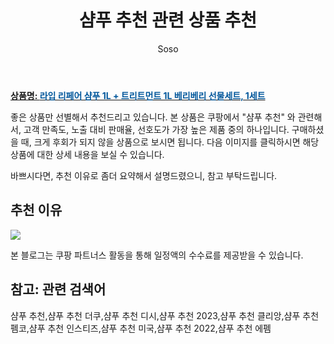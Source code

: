﻿---
layout: post
title:  "샴푸 추천 관련 상품 추천"
author: Soso
categories: [ 디지털/가전]
tags: [샴푸 추천,샴푸 추천 더쿠,샴푸 추천 디시,샴푸 추천 2023,샴푸 추천 클리앙,샴푸 추천 펨코,샴푸 추천 인스티즈,샴푸 추천 미국,샴푸 추천 2022,샴푸 추천 에펨]
image: https://ads-partners.coupang.com/image1/T5ZgHcPsEaRhjvNsT48cExg1mg9EVqiRrfQOjQ_dJKGkJdfH5g4-iwDJZSdCCnpQ-voP8YDCIgwKvPF5FaSg0n78o16fUd-IpHA9mr-gABd1cwpBsCCS3-TBiTQFR9k-e68dD2Vs7syAnKEEY47EIXximIleAOBG5eT3nWVfEHvAMYyqRbJUg9JLGlcTv0k7NL5OQ3URbMkCRxjqjd9D3Yt9UseRJ-nhZruODcCzFYbQFVL07TJYhUsxBAHBfCHDszcqJcNmiNqzZMRZ51lUBOLwJXlsQRZRpwSbBwVnXR_nfuCXE32kf50w 
description: "쿠팡에서 샴푸 추천 관련 상품으로 가장 고객 선호도가 높은 제품 중 하나입니다."
---

<a href="https://link.coupang.com/re/AFFSDP?lptag=AF5673682&pageKey=7563332301&itemId=19930869009&vendorItemId=86949092618&traceid=V0-153-d38145a6c530cd0f&clickBeacon=Yo9ATv0jZyF3mIt9YqyRliJf9WEK6iUkCAQuFPIIJCYvhDZXccI1zlezDCPZD2F8IFi6PfQchESY6auJO4RdAu9MHpX_G69Bheo-zYvrFSBiqvgca2oeq-7uNFmrdEW4L9pHcZek2V36NEXgYLlsXAhE5uEieocVVfTOgGovxItUgxx7WPkJnXW7RDnYztQyQDGl6ZIVgRZ8HH24H2z7gUc3sRWAqYWFaZsvIB5huQZOwKXRklCMA0Vg2jQwbkqRX-LH1p2vIZ9IoyhPEZhsAIlGTESpJCj5ogjHShxlAU4O7F67OqefFjbZqoPodhEGMLmLn70BD32I43Rcz76IrdO6ecEI4k9Z8MVZZHuOErY5g49Lc1GLQtLbdexRVE7aLBBmztHMbkY38giyBJ7PIpCtYKkfropFGlgatjKv4h2kbdckMkeA8fl2cZB8voGHQA9HE3xx9OAEq8FhpL8Ni-zAWZ8QBWxGDihgxGTDfVyaWH2a6_-OBf_wzKBck5oSdxFO4EW4Jy0st52So1NomMnNbpnTe_Ix0XxgHo3VZMY436k05iIXlQVK31FHJO63ryZ02euRkdQzdJ98kYrUolbZi7gLXyB7-Z5ebNapl6MYI1B3ikqShB0poobhAJZZjD1Dcg4fv0sK1GXUBB1SDFQv-ZLq-G4Y3h5m7x4Qgu2WPjYsQ860qAbiUgxrg7x_NC0jsPG9-X_N5NM8BIIPAGdKlDgTl3Tp1wmp_ifFuV6AFmopazJbMIh8NHqHEWZzzTeMkkUCA-zky78KTuIysMPAbrhQI90s06Vla_tXql3Ea_Tg48kog-qJq-B0ILX0gZYv5E_26fAJP4DLNPqIZ5idJkHk7GoUll_rYJQp2I_tU73HoEQQcDwj57Abl73BnB_dWM6CHP61owEM&requestid=20240206140813462043734087&token=31850C%7CMIXED"><b>상품명: <font color='#01579B'>라입 리페어 샴푸 1L + 트리트먼트 1L 베리베리 선물세트, 1세트</font></b></a>

좋은 상품만 선별해서 추천드리고 있습니다.
본 상품은 쿠팡에서 "샴푸 추천" 와 관련해서, 고객 만족도, 노출 대비 판매율, 선호도가 가장 높은 제품 중의 하나입니다.
구매하셨을 때, 크게 후회가 되지 않을 상품으로 보시면 됩니다. 
다음 이미지를 클릭하시면 해당 상품에 대한 상세 내용을 보실 수 있습니다.

바쁘시다면, 추천 이유로 좀더 요약해서 설명드렸으니, 참고 부탁드립니다.

## 추천 이유 

<a href="https://link.coupang.com/re/AFFSDP?lptag=AF5673682&pageKey=7563332301&itemId=19930869009&vendorItemId=86949092618&traceid=V0-153-d38145a6c530cd0f&clickBeacon=Yo9ATv0jZyF3mIt9YqyRliJf9WEK6iUkCAQuFPIIJCYvhDZXccI1zlezDCPZD2F8IFi6PfQchESY6auJO4RdAu9MHpX_G69Bheo-zYvrFSBiqvgca2oeq-7uNFmrdEW4L9pHcZek2V36NEXgYLlsXAhE5uEieocVVfTOgGovxItUgxx7WPkJnXW7RDnYztQyQDGl6ZIVgRZ8HH24H2z7gUc3sRWAqYWFaZsvIB5huQZOwKXRklCMA0Vg2jQwbkqRX-LH1p2vIZ9IoyhPEZhsAIlGTESpJCj5ogjHShxlAU4O7F67OqefFjbZqoPodhEGMLmLn70BD32I43Rcz76IrdO6ecEI4k9Z8MVZZHuOErY5g49Lc1GLQtLbdexRVE7aLBBmztHMbkY38giyBJ7PIpCtYKkfropFGlgatjKv4h2kbdckMkeA8fl2cZB8voGHQA9HE3xx9OAEq8FhpL8Ni-zAWZ8QBWxGDihgxGTDfVyaWH2a6_-OBf_wzKBck5oSdxFO4EW4Jy0st52So1NomMnNbpnTe_Ix0XxgHo3VZMY436k05iIXlQVK31FHJO63ryZ02euRkdQzdJ98kYrUolbZi7gLXyB7-Z5ebNapl6MYI1B3ikqShB0poobhAJZZjD1Dcg4fv0sK1GXUBB1SDFQv-ZLq-G4Y3h5m7x4Qgu2WPjYsQ860qAbiUgxrg7x_NC0jsPG9-X_N5NM8BIIPAGdKlDgTl3Tp1wmp_ifFuV6AFmopazJbMIh8NHqHEWZzzTeMkkUCA-zky78KTuIysMPAbrhQI90s06Vla_tXql3Ea_Tg48kog-qJq-B0ILX0gZYv5E_26fAJP4DLNPqIZ5idJkHk7GoUll_rYJQp2I_tU73HoEQQcDwj57Abl73BnB_dWM6CHP61owEM&requestid=20240206140813462043734087&token=31850C%7CMIXED"><img src="https://thumbnail7.coupangcdn.com/thumbnails/remote/q89/image/vendor_inventory/a061/57f92db765bf723996a2e2ca66e283c7d1e0ecdea8c23b7a5c62944a28ee.jpg"></a> 

본 블로그는 쿠팡 파트너스 활동을 통해 일정액의 수수료를 제공받을 수 있습니다.

## 참고: 관련 검색어    
샴푸 추천,샴푸 추천 더쿠,샴푸 추천 디시,샴푸 추천 2023,샴푸 추천 클리앙,샴푸 추천 펨코,샴푸 추천 인스티즈,샴푸 추천 미국,샴푸 추천 2022,샴푸 추천 에펨